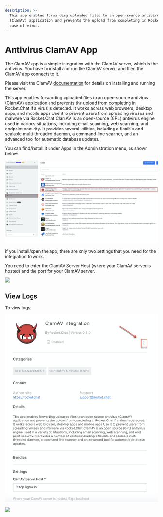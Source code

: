 ```yaml
---
description: >-
  This app enables forwarding uploaded files to an open-source antivirus
  (ClamAV) application and prevents the upload from completing in Rocket.Chat in
  case of virus.
---
```


# Antivirus ClamAV App

The ClamAV app is a simple integration with the ClamAV server, which is the antivirus. You have to install and run the ClamAV server, and then the ClamAV app connects to it.

Please visit the ClamAV [documentation](https://www.clamav.net/documents/clam-antivirus-user-manual) for details on installing and running the server.

This app enables forwarding uploaded files to an open-source antivirus (ClamAV) application and prevents the upload from completing in Rocket.Chat if a virus is detected. It works across web browsers, desktop apps, and mobile apps Use it to prevent users from spreading viruses and malware via Rocket.Chat ClamAV is an open-source (GPL) antivirus engine used in various situations, including email scanning, web scanning, and endpoint security. It provides several utilities, including a flexible and scalable multi-threaded daemon, a command-line scanner, and an advanced tool for automatic database updates.

You can find/install it under Apps in the Administration menu, as shown below:

![](<../../../.gitbook/assets/image (391).png>)

If you install/open the app, there are only two settings that you need for the integration to work.

You need to enter the ClamAV Server Host (where your ClamAV server is hosted) and the port for your ClamAV server.

![](<../../../.gitbook/assets/image (344) (1).png>)

## **View Logs**

To view logs:

![](<../../../.gitbook/assets/image (392) (1) (1) (1) (1).png>)

![](<../../../.gitbook/assets/image (409) (1).png>)
